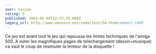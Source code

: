 ```yaml
---
user: ninjaw
rating: 5
published: 2003-05-04T22:23:29.000Z
legacy_url: http://www.emunova.net/veda/test/54.htm#comment-1409
---
```

Ce jeu est avant tout le jeu qui repoussa les limtes techniques de l'amiga 500\. A noter les magnifiques pages de telechargement (dessin+musique) ca vaut le coup de resimuler la lenteur de la disquette !